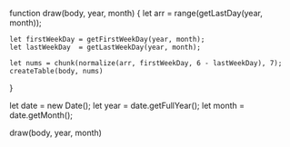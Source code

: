 function draw(body, year, month) {
	let arr = range(getLastDay(year, month));
	
	let firstWeekDay = getFirstWeekDay(year, month);
	let lastWeekDay  = getLastWeekDay(year, month);
	
	let nums = chunk(normalize(arr, firstWeekDay, 6 - lastWeekDay), 7);
	createTable(body, nums)
}

let date  = new Date();
let year  = date.getFullYear();
let month = date.getMonth();

draw(body, year, month)
